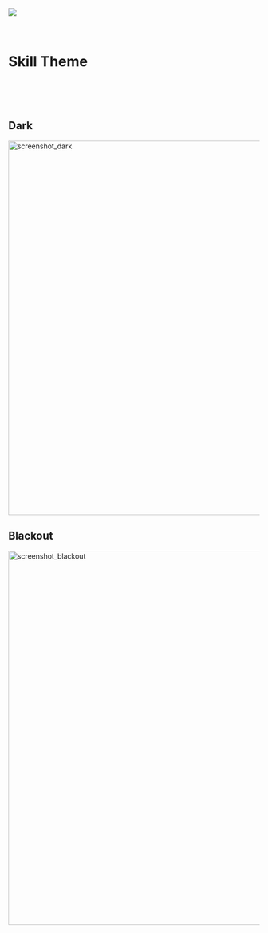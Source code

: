 <img align="left" src="https://github.com/zSkillCode/skill-theme/assets/68539499/42247ef9-2498-477a-bfac-8fc89fdb6dcc"/>
<br><br><br>

# Skill Theme 

<br><br><br>

## Dark
<img width="750" alt="screenshot_dark" src="https://github.com/zSkillCode/skill-theme/assets/68539499/d0a95fe4-d24f-4f3e-8d62-6cfe25dfd339">

## Blackout
<img width="750" alt="screenshot_blackout" src="https://github.com/zSkillCode/skill-theme/assets/68539499/ea9290ad-26be-4426-9450-db186057169a">
